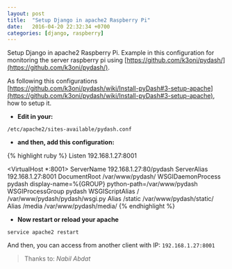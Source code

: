 ```yaml
---
layout: post
title:  "Setup Django in apache2 Raspberry Pi"
date:   2016-04-20 22:32:34 +0700
categories: [django, raspberry]
---
```


Setup Django in apache2 Raspberry Pi. Example in this configuration for monitoring the server raspberry pi using [https://github.com/k3oni/pydash/](https://github.com/k3oni/pydash/).

As following this configurations [https://github.com/k3oni/pydash/wiki/Install-pyDash#3-setup-apache](https://github.com/k3oni/pydash/wiki/Install-pyDash#3-setup-apache), how to setup it.




* **Edit in your:**

```shell
/etc/apache2/sites-available/pydash.conf
```

* **and then, add this configuration:**

{% highlight ruby %}
Listen 192.168.1.27:8001

<VirtualHost *:8001>
    ServerName 192.168.1.27:80/pydash
    ServerAlias 192.168.1.27:8001
    DocumentRoot /var/www/pydash/
    WSGIDaemonProcess pydash display-name=%{GROUP} python-path=/var/www/pydash
    WSGIProcessGroup pydash
    WSGIScriptAlias / /var/www/pydash/pydash/wsgi.py
    Alias /static /var/www/pydash/static/
    Alias /media /var/www/pydash/media/
</VirtualHost>
{% endhighlight %}

* **Now restart or reload your apache**

```shell
service apache2 restart
```

And then, you can access from another client with IP: `192.168.1.27:8001`

> Thanks to: _Nabil Abdat_